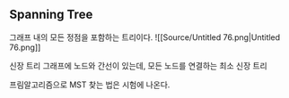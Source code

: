## Spanning Tree
그래프 내의 모든 정점을 포함하는 트리이다.
![[Source/Untitled 76.png|Untitled 76.png]]
  
신장 트리
그래프에 노드와 간선이 있는데, 모든 노드를 연결하는
최소 신장 트리
  
프림알고리즘으로 MST 찾는 법은 시험에 나온다.